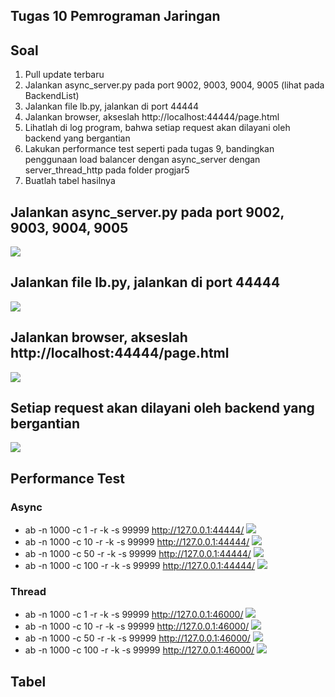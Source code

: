 ## Tugas 10 Pemrograman Jaringan

## Soal
1. Pull update terbaru
2. Jalankan async_server.py pada port 9002, 9003, 9004, 9005 (lihat pada BackendList)
3. Jalankan file lb.py, jalankan di port 44444
4. Jalankan browser, akseslah http://localhost:44444/page.html
5. Lihatlah di log program, bahwa setiap request akan dilayani oleh backend yang bergantian
6. Lakukan performance test seperti pada tugas 9, bandingkan penggunaan load balancer dengan async_server dengan server_thread_http pada folder progjar5
7. Buatlah tabel hasilnya

## Jalankan async_server.py pada port 9002, 9003, 9004, 9005
![](img/1.png)  
## Jalankan file lb.py, jalankan di port 44444
![](img/2.png)  
## Jalankan browser, akseslah http://localhost:44444/page.html
![](img/3.png)  
## Setiap request akan dilayani oleh backend yang bergantian
![](img/4.png)  
## Performance Test
### Async
* ab -n 1000 -c 1 -r -k -s 99999 http://127.0.0.1:44444/
![](img/ac1.png)  
* ab -n 1000 -c 10 -r -k -s 99999 http://127.0.0.1:44444/
![](img/ac10.png)  
* ab -n 1000 -c 50 -r -k -s 99999 http://127.0.0.1:44444/
![](img/ac50.png)  
* ab -n 1000 -c 100 -r -k -s 99999 http://127.0.0.1:44444/
![](img/ac100.png)  
### Thread
* ab -n 1000 -c 1 -r -k -s 99999 http://127.0.0.1:46000/
![](img/tc1.png)  
* ab -n 1000 -c 10 -r -k -s 99999 http://127.0.0.1:46000/
![](img/tc10.png)  
* ab -n 1000 -c 50 -r -k -s 99999 http://127.0.0.1:46000/
![](img/tc50.png)  
* ab -n 1000 -c 100 -r -k -s 99999 http://127.0.0.1:46000/
![](img/tc100.png)  
## Tabel
